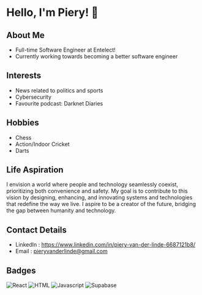 # Hello, I'm Piery! 👋

## About Me
- Full-time Software Engineer at Entelect!
- Currently working towards becoming a better software engineer

## Interests
- News related to politics and sports
- Cybersecurity
- Favourite podcast: Darknet Diaries

## Hobbies
- Chess
- Action/Indoor Cricket
- Darts

## Life Aspiration
I envision a world where people and technology seamlessly coexist, prioritizing both convenience and safety. My goal is to contribute to this vision by designing, enhancing, and innovating systems and technologies that redefine the way we live. I aspire to be a creator of the future, bridging the gap between humanity and technology.

## Contact Details
- LinkedIn : https://www.linkedin.com/in/piery-van-der-linde-6687121b8/
- Email : pieryvanderlinde@gmail.com

## Badges

![React](https://readmebadge.vercel.app/badges/react.svg) ![HTML](https://readmebadge.vercel.app/badges/html.svg) ![Javascript](https://readmebadge.vercel.app/badges/javascript.svg) ![Supabase](https://readmebadge.vercel.app/badges/supabase.svg) 
